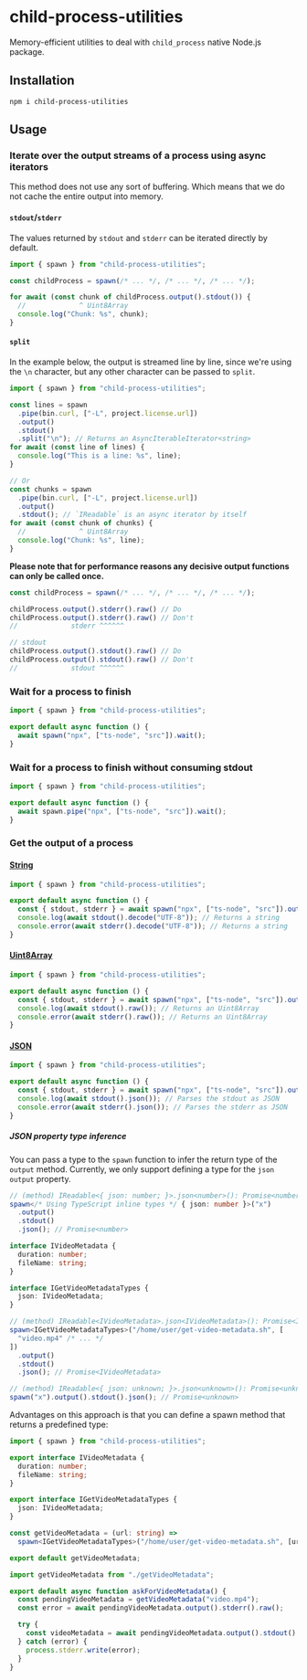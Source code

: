 # child-process-utilities

Memory-efficient utilities to deal with `child_process` native Node.js package.

## Installation

```
npm i child-process-utilities
```

## Usage

### Iterate over the output streams of a process using async iterators

This method does not use any sort of buffering. Which means that we do not cache the entire output into memory.

#### `stdout`/`stderr`

The values returned by `stdout` and `stderr` can be iterated directly by default.

```ts
import { spawn } from "child-process-utilities";

const childProcess = spawn(/* ... */, /* ... */, /* ... */);

for await (const chunk of childProcess.output().stdout()) {
  //             ^ Uint8Array
  console.log("Chunk: %s", chunk);
}
```

#### `split`

In the example below, the output is streamed line by line, since we're using the `\n` character, but any other character can be passed to `split`.

```ts
import { spawn } from "child-process-utilities";

const lines = spawn
  .pipe(bin.curl, ["-L", project.license.url])
  .output()
  .stdout()
  .split("\n"); // Returns an AsyncIterableIterator<string>
for await (const line of lines) {
  console.log("This is a line: %s", line);
}

// Or
const chunks = spawn
  .pipe(bin.curl, ["-L", project.license.url])
  .output()
  .stdout(); // `IReadable` is an async iterator by itself
for await (const chunk of chunks) {
  //             ^ Uint8Array
  console.log("Chunk: %s", line);
}
```

**Please note that for performance reasons any decisive output functions can only be called once.**

```ts
const childProcess = spawn(/* ... */, /* ... */, /* ... */);

childProcess.output().stderr().raw() // Do
childProcess.output().stderr().raw() // Don't
//             stderr ^^^^^^

// stdout
childProcess.output().stdout().raw() // Do
childProcess.output().stdout().raw() // Don't
//             stdout ^^^^^^
```

### Wait for a process to finish

```ts
import { spawn } from "child-process-utilities";

export default async function () {
  await spawn("npx", ["ts-node", "src"]).wait();
}
```

### Wait for a process to finish without consuming stdout

```ts
import { spawn } from "child-process-utilities";

export default async function () {
  await spawn.pipe("npx", ["ts-node", "src"]).wait();
}
```

### Get the output of a process

#### [String](https://developer.mozilla.org/en-US/docs/Web/JavaScript/Reference/Global_Objects/String)

```ts
import { spawn } from "child-process-utilities";

export default async function () {
  const { stdout, stderr } = await spawn("npx", ["ts-node", "src"]).output();
  console.log(await stdout().decode("UTF-8")); // Returns a string
  console.error(await stderr().decode("UTF-8")); // Returns a string
}
```

#### [Uint8Array](https://developer.mozilla.org/en-US/docs/Web/JavaScript/Reference/Global_Objects/Uint8Array)

```ts
import { spawn } from "child-process-utilities";

export default async function () {
  const { stdout, stderr } = await spawn("npx", ["ts-node", "src"]).output();
  console.log(await stdout().raw()); // Returns an Uint8Array
  console.error(await stderr().raw()); // Returns an Uint8Array
}
```

#### [JSON](https://www.json.org/json-en.html)

```ts
import { spawn } from "child-process-utilities";

export default async function () {
  const { stdout, stderr } = await spawn("npx", ["ts-node", "src"]).output();
  console.log(await stdout().json()); // Parses the stdout as JSON
  console.error(await stderr().json()); // Parses the stderr as JSON
}
```

##### JSON property type inference

You can pass a type to the `spawn` function to infer the return type of the `output` method. Currently, we only support defining a type for the `json` `output` property.

```ts
// (method) IReadable<{ json: number; }>.json<number>(): Promise<number>
spawn</* Using TypeScript inline types */ { json: number }>("x")
  .output()
  .stdout()
  .json(); // Promise<number>

interface IVideoMetadata {
  duration: number;
  fileName: string;
}

interface IGetVideoMetadataTypes {
  json: IVideoMetadata;
}

// (method) IReadable<IVideoMetadata>.json<IVideoMetadata>(): Promise<IVideoMetadata>
spawn<IGetVideoMetadataTypes>("/home/user/get-video-metadata.sh", [
  "video.mp4" /* ... */
])
  .output()
  .stdout()
  .json(); // Promise<IVideoMetadata>

// (method) IReadable<{ json: unknown; }>.json<unknown>(): Promise<unknown>
spawn("x").output().stdout().json(); // Promise<unknown>
```

Advantages on this approach is that you can define a spawn method that returns a predefined type:

```ts
import { spawn } from "child-process-utilities";

export interface IVideoMetadata {
  duration: number;
  fileName: string;
}

export interface IGetVideoMetadataTypes {
  json: IVideoMetadata;
}

const getVideoMetadata = (url: string) =>
  spawn<IGetVideoMetadataTypes>("/home/user/get-video-metadata.sh", [url]);

export default getVideoMetadata;
```

```ts
import getVideoMetadata from "./getVideoMetadata";

export default async function askForVideoMetadata() {
  const pendingVideoMetadata = getVideoMetadata("video.mp4");
  const error = await pendingVideoMetadata.output().stderr().raw();

  try {
    const videoMetadata = await pendingVideoMetadata.output().stdout().json();
  } catch (error) {
    process.stderr.write(error);
  }
}
```
